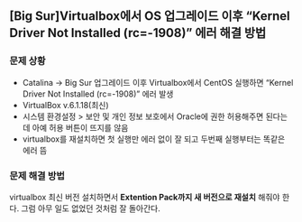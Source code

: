 ## [Big Sur]Virtualbox에서 OS 업그레이드 이후 “Kernel Driver Not Installed (rc=-1908)” 에러 해결 방법
### 문제 상황
- Catalina -> Big Sur 업그레이드 이후 Virtualbox에서 CentOS 실행하면 “Kernel Driver Not Installed (rc=-1908)” 에러 발생
- VirtualBox v.6.1.18(최신)
- 시스템 환경설정 > 보안 및 개인 정보 보호에서 Oracle에 권한 허용해주면 된다는데 아예 허용 버튼이 뜨지를 않음
- virtualbox를 재설치하면 첫 실행만 에러 없이 잘 되고 두번째 실행부터는 똑같은 에러 뜸

### 문제 해결 방법
virtualbox 최신 버전 설치하면서 **Extention Pack까지 새 버전으로 재설치** 해줘야 한다.
그럼 아무 일도 없었던 것처럼 잘 돌아간다.
